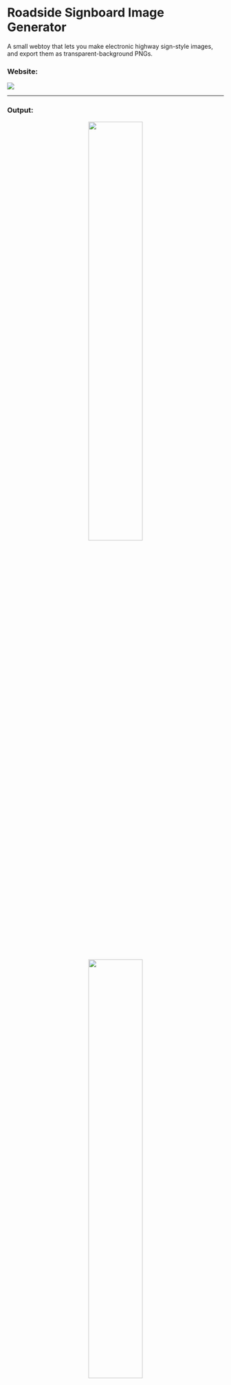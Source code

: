# Roadside Signboard Image Generator

A small webtoy that lets you make electronic highway sign-style images, and export them as transparent-background PNGs.

### Website: 
<img src="https://user-images.githubusercontent.com/61996958/232346213-22d5cab7-dcbe-4082-8a48-c100bae7bad1.png">

---

### Output: 
<center>
<img src="https://user-images.githubusercontent.com/61996958/232346255-f8bbeae3-69d6-4f22-adcd-f3d9bad19edf.png" style="width: 50%">
<img src="https://github.com/alexandsr/signboard/assets/61996958/aec4458a-502b-4586-811f-b866d2878498" style="width: 50%">
</center>
